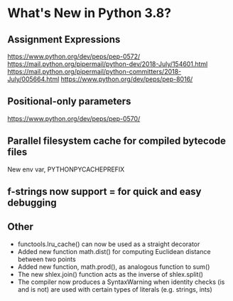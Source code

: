 # What's New in Python 3.8?

## Assignment Expressions

https://www.python.org/dev/peps/pep-0572/
https://mail.python.org/pipermail/python-dev/2018-July/154601.html
https://mail.python.org/pipermail/python-committers/2018-July/005664.html
https://www.python.org/dev/peps/pep-8016/

## Positional-only parameters

https://www.python.org/dev/peps/pep-0570/

## Parallel filesystem cache for compiled bytecode files

New env var, PYTHONPYCACHEPREFIX

## f-strings now support = for quick and easy debugging

## Other

- functools.lru_cache() can now be used as a straight decorator
- Added new function math.dist() for computing Euclidean distance between two points
- Added new function, math.prod(), as analogous function to sum()
- The new shlex.join() function acts as the inverse of shlex.split()
- The compiler now produces a SyntaxWarning when identity checks (is and is not) are used with certain types of literals (e.g. strings, ints)
